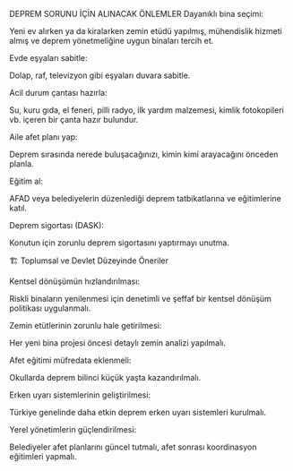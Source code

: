 DEPREM SORUNU İÇİN ALINACAK ÖNLEMLER                                                                                                                                                                                 Dayanıklı bina seçimi:

Yeni ev alırken ya da kiralarken zemin etüdü yapılmış, mühendislik hizmeti almış ve deprem yönetmeliğine uygun binaları tercih et.

Evde eşyaları sabitle:

Dolap, raf, televizyon gibi eşyaları duvara sabitle.

Acil durum çantası hazırla:

Su, kuru gıda, el feneri, pilli radyo, ilk yardım malzemesi, kimlik fotokopileri vb. içeren bir çanta hazır bulundur.

Aile afet planı yap:

Deprem sırasında nerede buluşacağınızı, kimin kimi arayacağını önceden planla.

Eğitim al:

AFAD veya belediyelerin düzenlediği deprem tatbikatlarına ve eğitimlerine katıl.

Deprem sigortası (DASK):

Konutun için zorunlu deprem sigortasını yaptırmayı unutma.

🏗️ Toplumsal ve Devlet Düzeyinde Öneriler

Kentsel dönüşümün hızlandırılması:

Riskli binaların yenilenmesi için denetimli ve şeffaf bir kentsel dönüşüm politikası uygulanmalı.

Zemin etütlerinin zorunlu hale getirilmesi:

Her yeni bina projesi öncesi detaylı zemin analizi yapılmalı.

Afet eğitimi müfredata eklenmeli:

Okullarda deprem bilinci küçük yaşta kazandırılmalı.

Erken uyarı sistemlerinin geliştirilmesi:

Türkiye genelinde daha etkin deprem erken uyarı sistemleri kurulmalı.

Yerel yönetimlerin güçlendirilmesi:

Belediyeler afet planlarını güncel tutmalı, afet sonrası koordinasyon eğitimleri yapmalı.           
